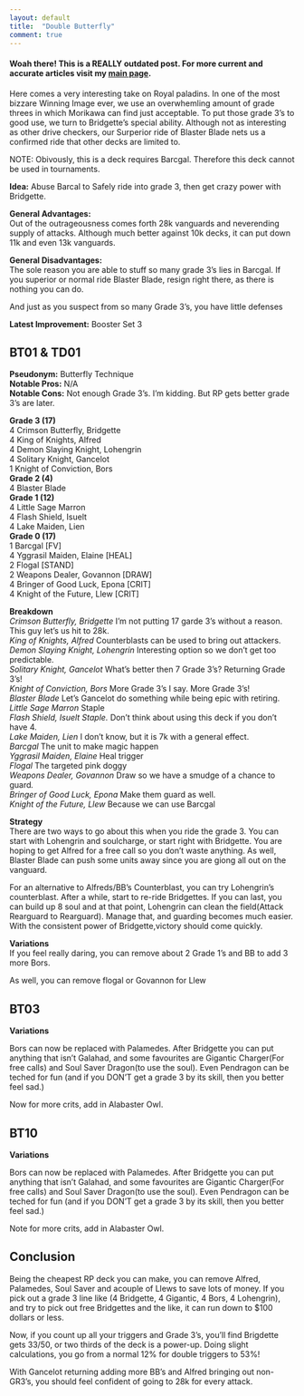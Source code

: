```yaml
---
layout: default
title:  "Double Butterfly"
comment: true
---
```


####  Woah there! This is a REALLY outdated post. For more current and accurate articles visit my [main page](/cfvg).

<p>Here comes a very interesting take on Royal paladins. In one of the most bizzare Winning Image ever, we use an overwhemling amount of grade threes in which Morikawa can find just acceptable. To put those grade 3&#8217;s to good use, we turn to Bridgette&#8217;s special ability. Although not as interesting as other drive checkers, our Surperior ride of Blaster Blade nets us a confirmed ride that other decks are limited to.</p>
<p>NOTE: Obivously, this is a deck requires Barcgal. Therefore this deck cannot be used in tournaments.</p>
<p><strong>Idea:</strong> Abuse Barcal to Safely ride into grade 3, then get crazy power with Bridgette.</p>
<p><strong>General Advantages:</strong><br /> Out of the outrageousness comes forth 28k vanguards and neverending supply of attacks. Although much better against 10k decks, it can put down 11k and even 13k vanguards.</p><!-- more -->
<p><strong>General Disadvantages:</strong><br /> The sole reason you are able to stuff so many grade 3&#8217;s lies in Barcgal. If you superior or normal ride Blaster Blade, resign right there, as there is nothing you can do.</p>
<p>And just as you suspect from so many Grade 3&#8217;s, you have little defenses</p>
<p><strong>Latest Improvement:</strong> Booster Set 3</p>
<h2><strong>BT01 &amp; TD01</strong></h2>
<p><strong>Pseudonym:</strong> Butterfly Technique<br /> <strong>Notable Pros:</strong> N/A<br /> <strong>Notable Cons:</strong> Not enough Grade 3&#8217;s. I&#8217;m kidding. But RP gets better grade 3&#8217;s are later.</p>
<p><strong>Grade 3 (17)</strong><br />    4  Crimson Butterfly, Bridgette<br />    4  King of Knights, Alfred<br />    4  Demon Slaying Knight, Lohengrin<br />    4  Solitary Knight, Gancelot<br />    1  Knight of Conviction, Bors<br /> <strong>Grade 2 (4)</strong><br />    4  Blaster Blade<br /> <strong>Grade 1 (12)</strong><br />    4  Little Sage Marron<br />    4  Flash Shield, Isuelt<br />    4  Lake Maiden, Lien<br /> <strong>Grade 0 (17)</strong><br />    1 Barcgal   [FV]<br />    4  Yggrasil Maiden, Elaine [HEAL]<br />    2  Flogal   [STAND]<br />    2  Weapons Dealer, Govannon [DRAW]<br />    4  Bringer of Good Luck, Epona [CRIT]<br />    4  Knight of the Future, Llew  [CRIT]</p>
<p><strong>Breakdown</strong><br /> <em>Crimson Butterfly, Bridgette </em>I&#8217;m not putting 17 garde 3&#8217;s without a reason. This guy let&#8217;s us hit to 28k.<br /> <em>King of Knights, Alfred </em>Counterblasts can be used to bring out attackers.<br /> <em>Demon Slaying Knight, Lohengrin </em>Interesting option so we don&#8217;t get too predictable.<br /> <em>Solitary Knight, Gancelot </em>What&#8217;s better then 7 Grade 3&#8217;s? Returning Grade 3&#8217;s!<br /> <em>Knight of Conviction, Bors </em>More Grade 3&#8217;s I say. More Grade 3&#8217;s!<br /> <em>Blaster Blade </em>Let&#8217;s Gancelot do something while being epic with retiring.<br /> <em>Little Sage Marron </em>Staple<br /> <em>Flash Shield, Isuelt Staple.</em> Don&#8217;t think about using this deck if you don&#8217;t have 4.<br /> <em>Lake Maiden, Lien </em>I don&#8217;t know, but it is 7k with a general effect.<br /> <em>Barcgal </em>The unit to make magic happen<br /> <em>Yggrasil Maiden, Elaine </em>Heal trigger<br /> <em>Flogal </em>The targeted pink doggy<br /> <em>Weapons Dealer, Govannon </em>Draw so we have a smudge of a chance to guard<em>.</em><br /> <em>Bringer of Good Luck, Epona </em>Make them guard as well.<br /> <em>Knight of the Future, Llew </em>Because we can use Barcgal</p>
<p><strong>Strategy</strong><br /> There are two ways to go about this when you ride the grade 3. You can start with Lohengrin and soulcharge, or start right with Bridgette. You are hoping to get Alfred for a free call so you don&#8217;t waste anything. As well, Blaster Blade can push some units away since you are giong all out on the vanguard.</p>
<p>For an alternative to Alfreds/BB&#8217;s Counterblast, you can try Lohengrin&#8217;s counterblast.  After a while, start to re-ride Bridgettes. If you can last, you can build up 8 soul and at that point, Lohengrin can clean the field(Attack Rearguard to Rearguard). Manage that, and guarding becomes much easier. With the consistent power of Bridgette,victory should come quickly.</p>
<p><strong>Variations</strong><br /> If you feel really daring, you can remove about 2 Grade 1&#8217;s and BB to add 3 more Bors.</p>
<p>As well, you can remove flogal or Govannon for Llew</p>
<h2><strong>BT03</strong></h2>
<p><strong>Variations</strong></p>
<p>Bors can now be replaced with Palamedes. After Bridgette you can put anything that isn&#8217;t Galahad, and some favourites are Gigantic Charger(For free calls) and Soul Saver Dragon(to use the soul). Even Pendragon can be teched for fun (and if you DON&#8217;T get a grade 3 by its skill, then you better feel sad.)</p>
<p>Now for more crits, add in Alabaster Owl.</p>
<h2><strong>BT10</strong></h2>
<p><strong>Variations</strong></p>
<p>Bors can now be replaced with Palamedes. After Bridgette you can put anything that isn&#8217;t Galahad, and some favourites are Gigantic Charger(For free calls) and Soul Saver Dragon(to use the soul). Even Pendragon can be teched for fun (and if you DON&#8217;T get a grade 3 by its skill, then you better feel sad.)</p>
<p>Note for more crits, add in Alabaster Owl.</p>
<h2><strong>Conclusion</strong></h2>
<p>Being the cheapest RP deck you can make, you can remove Alfred, Palamedes, Soul Saver and acouple of Llews to save lots of money. If you pick out a grade 3 line like (4 Bridgette, 4 Gigantic, 4 Bors, 4 Lohengrin), and try to pick out free Bridgettes and the like, it can run down to $100 dollars or less.</p>
<p>Now, if you count up all your triggers and Grade 3&#8217;s, you&#8217;ll find Brigdette gets 33/50, or two thirds of the deck is a power-up. Doing slight calculations, you go from a normal 12% for double triggers to 53%!</p>
<p>With Gancelot returning adding more BB&#8217;s and Alfred bringing out non-GR3&#8217;s, you should feel confident of going to 28k for every attack.<i class="fa fa-stop"></i></p>
